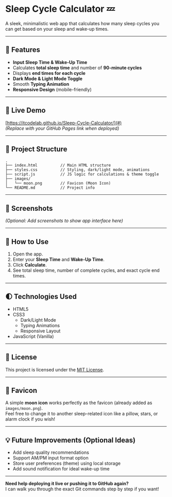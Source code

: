 # Sleep Cycle Calculator 💤

A sleek, minimalistic web app that calculates how many sleep cycles you can get based on your sleep and wake-up times.

---

## 🌟 Features

- **Input Sleep Time & Wake-Up Time**
- Calculates **total sleep time** and number of **90-minute cycles**
- Displays **end times for each cycle**
- **Dark Mode & Light Mode Toggle**
- Smooth **Typing Animation**
- **Responsive Design** (mobile-friendly)

---

## 🚀 Live Demo

[https://itcodelab.github.io/Sleep-Cycle-Calculator/](#)  
*(Replace with your GitHub Pages link when deployed)*

---

## 📂 Project Structure

```
.
├── index.html          // Main HTML structure
├── styles.css          // Styling, dark/light mode, animations
├── script.js           // JS logic for calculations & theme toggle
├── images/
│   └── moon.png        // Favicon (Moon Icon)
└── README.md           // Project info
```

---

## 📸 Screenshots

*(Optional: Add screenshots to show app interface here)*

---

## 🔧 How to Use

1. Open the app.
2. Enter your **Sleep Time** and **Wake-Up Time**.
3. Click **Calculate**.
4. See total sleep time, number of complete cycles, and exact cycle end times.

---

## 🌓 Technologies Used

- HTML5
- CSS3
  - Dark/Light Mode
  - Typing Animations
  - Responsive Layout
- JavaScript (Vanilla)

---

## 📄 License

This project is licensed under the [MIT License](LICENSE).

---

## 🌙 Favicon

A simple **moon icon** works perfectly as the favicon (already added as `images/moon.png`).  
Feel free to change it to another sleep-related icon like a pillow, stars, or alarm clock if you wish!

---

## 💡 Future Improvements (Optional Ideas)

- Add sleep quality recommendations
- Support AM/PM input format option
- Store user preferences (theme) using local storage
- Add sound notification for ideal wake-up time

---

**Need help deploying it live or pushing it to GitHub again?**  
I can walk you through the exact Git commands step by step if you want!
